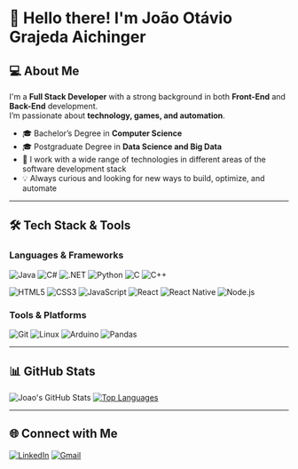 # 👋 Hello there! I'm João Otávio Grajeda Aichinger

## 💻 About Me

I'm a **Full Stack Developer** with a strong background in both **Front-End** and **Back-End** development.  
I’m passionate about **technology, games, and automation**.

- 🎓 Bachelor’s Degree in **Computer Science**  
- 🎓 Postgraduate Degree in **Data Science and Big Data**  
- 🔧 I work with a wide range of technologies in different areas of the software development stack  
- 💡 Always curious and looking for new ways to build, optimize, and automate

---

## 🛠️ Tech Stack & Tools

### Languages & Frameworks

![Java](https://img.shields.io/badge/Java-ED8B00?style=flat&logo=openjdk&logoColor=white)
![C#](https://img.shields.io/badge/C%23-239120?style=flat&logo=c-sharp&logoColor=white)
![.NET](https://img.shields.io/badge/.NET-512BD4?style=flat&logo=dotnet&logoColor=white)
![Python](https://img.shields.io/badge/Python-3776AB?style=flat&logo=python&logoColor=white)
![C](https://img.shields.io/badge/C-00599C?style=flat&logo=c&logoColor=white)
![C++](https://img.shields.io/badge/C++-00599C?style=flat&logo=c%2B%2B&logoColor=white)

![HTML5](https://img.shields.io/badge/HTML5-E34F26?style=flat&logo=html5&logoColor=white)
![CSS3](https://img.shields.io/badge/CSS3-1572B6?style=flat&logo=css3&logoColor=white)
![JavaScript](https://img.shields.io/badge/JavaScript-F7DF1E?style=flat&logo=javascript&logoColor=black)
![React](https://img.shields.io/badge/React-61DAFB?style=flat&logo=react&logoColor=black)
![React Native](https://img.shields.io/badge/React_Native-20232A?style=flat&logo=react&logoColor=61DAFB)
![Node.js](https://img.shields.io/badge/Node.js-339933?style=flat&logo=node.js&logoColor=white)

### Tools & Platforms

![Git](https://img.shields.io/badge/Git-F05032?style=flat&logo=git&logoColor=white)
![Linux](https://img.shields.io/badge/Linux-FCC624?style=flat&logo=linux&logoColor=black)
![Arduino](https://img.shields.io/badge/Arduino-00979D?style=flat&logo=arduino&logoColor=white)
![Pandas](https://img.shields.io/badge/Pandas-150458?style=flat&logo=pandas&logoColor=white)

---

## 📊 GitHub Stats

![Joao's GitHub Stats](https://github-readme-stats.vercel.app/api?username=JoaoAichinger&show_icons=true&theme=default)
[![Top Languages](https://github-readme-stats.vercel.app/api/top-langs/?username=JoaoAichinger&layout=compact)](https://github.com/joaograjeda)

---

## 🌐 Connect with Me

[![LinkedIn](https://img.shields.io/badge/-LinkedIn-blue?style=flat&logo=linkedin&logoColor=white)](https://br.linkedin.com/in/joao-otavio-grajeda-aichinger)
[![Gmail](https://img.shields.io/badge/-Email-D14836?style=flat&logo=gmail&logoColor=white)](mailto:jogaichinger@hotmail.com)
